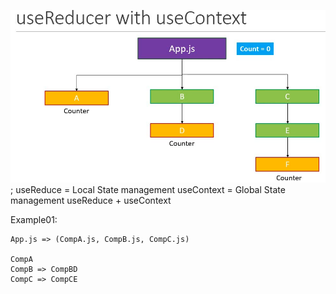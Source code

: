 ![problem](./Image/Problem.png);
useReduce = Local State management
useContext = Global State management
useReduce + useContext

Example01:

    App.js => (CompA.js, CompB.js, CompC.js)

    CompA
    CompB => CompBD
    CompC => CompCE